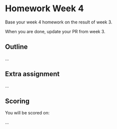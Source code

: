 # Homework Week 4

Base your week 4 homework on the result of week 3.

When you are done, update your PR from week 3.

## Outline

...


## Extra assignment

...


## Scoring

You will be scored on:

...
